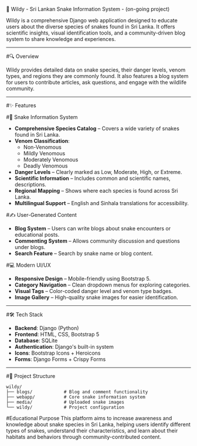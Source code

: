 🐍 Wildy - Sri Lankan Snake Information System - (on-going project)

Wildy is a comprehensive Django web application designed to educate users about the diverse species of snakes found in Sri Lanka. It offers scientific insights, visual identification tools, and a community-driven blog system to share knowledge and experiences.

---

#🔍 Overview

Wildy provides detailed data on snake species, their danger levels, venom types, and regions they are commonly found. It also features a blog system for users to contribute articles, ask questions, and engage with the wildlife community.

---

#✨ Features

#🐍 Snake Information System
- **Comprehensive Species Catalog** – Covers a wide variety of snakes found in Sri Lanka.
- **Venom Classification**:
  - Non-Venomous
  - Mildly Venomous
  - Moderately Venomous
  - Deadly Venomous
- **Danger Levels** – Clearly marked as Low, Moderate, High, or Extreme.
- **Scientific Information** – Includes common and scientific names, descriptions.
- **Regional Mapping** – Shows where each species is found across Sri Lanka.
- **Multilingual Support** – English and Sinhala translations for accessibility.

#✍️ User-Generated Content
- **Blog System** – Users can write blogs about snake encounters or educational posts.
- **Commenting System** – Allows community discussion and questions under blogs.
- **Search Feature** – Search by snake name or blog content.

#💻 Modern UI/UX
- **Responsive Design** – Mobile-friendly using Bootstrap 5.
- **Category Navigation** – Clean dropdown menus for exploring categories.
- **Visual Tags** – Color-coded danger level and venom type badges.
- **Image Gallery** – High-quality snake images for easier identification.

---

#🛠️ Tech Stack

- **Backend**: Django (Python)
- **Frontend**: HTML, CSS, Bootstrap 5
- **Database**: SQLite
- **Authentication**: Django's built-in system
- **Icons**: Bootstrap Icons + Heroicons
- **Forms**: Django Forms + Crispy Forms

---

#📁 Project Structure

```
wildy/
├── blogs/            # Blog and comment functionality
├── webapp/           # Core snake information system
├── media/            # Uploaded snake images
└── wildy/            # Project configuration
```

#Educational Purpose
This platform aims to increase awareness and knowledge about snake species in Sri Lanka, helping users identify different types of snakes, understand their characteristics, and learn about their habitats and behaviors through community-contributed content.
